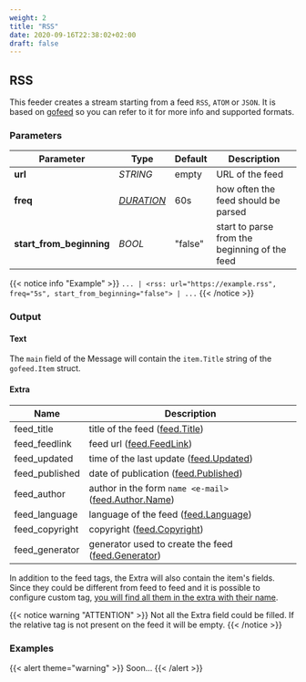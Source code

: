 ```yaml
---
weight: 2
title: "RSS"
date: 2020-09-16T22:38:02+02:00
draft: false
---
```


## RSS

This feeder creates a stream starting from a feed `RSS`, `ATOM` or `JSON`. 
It is based on [gofeed](https://github.com/mmcdole/gofeed) so you can refer to it for more info and supported formats.

### Parameters

 | Parameter | Type | Default | Description 
 | --- | --- | --- | --- |
 | **url** | _STRING_ | empty | URL of the feed |
 | **freq** | _[DURATION](https://golang.org/pkg/time/#ParseDuration)_ | 60s | how often the feed should be parsed |
 | **start_from_beginning** | _BOOL_ | "false" | start to parse from the beginning of the feed |
 
{{< notice info "Example" >}} 
`... | <rss: url="https://example.rss", freq="5s", start_from_beginning="false"> | ...`
{{< /notice >}}

### Output

#### Text

The `main` field of the Message will contain the `item.Title` string of the `gofeed.Item` struct.

#### Extra

| Name | Description |
| --- | --- |
| feed_title | title of the feed ([feed.Title](https://github.com/mmcdole/gofeed#default-mappings)) |
| feed_feedlink | feed url ([feed.FeedLink](https://github.com/mmcdole/gofeed#default-mappings)) |
| feed_updated | time of the last update ([feed.Updated](https://github.com/mmcdole/gofeed#default-mappings)) |
| feed_published | date of publication ([feed.Published](https://github.com/mmcdole/gofeed#default-mappings)) |
| feed_author | author in the form `name <e-mail>` ([feed.Author.Name](https://github.com/mmcdole/gofeed#default-mappings)) |
| feed_language | language of the feed ([feed.Language](https://github.com/mmcdole/gofeed#default-mappings)) |
| feed_copyright | copyright ([feed.Copyright](https://github.com/mmcdole/gofeed#default-mappings)) |
| feed_generator | generator used to create the feed ([feed.Generator](https://github.com/mmcdole/gofeed#default-mappings)) |

In addition to the feed tags, the Extra will also contain the item's fields. Since they could be different from feed to feed and it is possible to configure custom tag, <ins>you will find all them in the extra with their name</ins>. 

{{< notice warning "ATTENTION" >}} 
Not all the Extra field could be filled. If the relative tag is not present on the feed it will be empty.
{{< /notice >}}

### Examples

{{< alert theme="warning" >}}
Soon...
{{< /alert >}} 